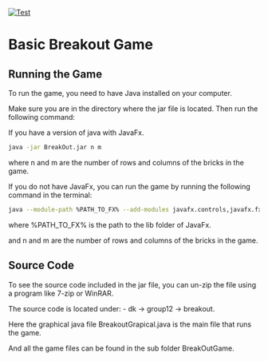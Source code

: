 [![Test](https://github.com/kriskruse/BreakOut_Java/actions/workflows/maven.yml/badge.svg)](https://github.com/kriskruse/BreakOut_Java/actions/workflows/maven.yml)

# Basic Breakout Game
## Running the Game
To run the game, you need to have Java installed on your computer. 

Make sure you are in the directory where the jar file is located. Then run the following command:

If you have a version of java with JavaFx.
```BASH
java -jar BreakOut.jar n m 
```
where n and m are the number of rows and columns of the bricks in the game.

If you do not have JavaFx, you can run the game by running the following command in the terminal:
```BASH
java --module-path %PATH_TO_FX% --add-modules javafx.controls,javafx.fxml,javafx.media -jar Breakout.jar n m
```
where %PATH_TO_FX% is the path to the lib folder of JavaFx.

and n and m are the number of rows and columns of the bricks in the game.


## Source Code

To see the source code included in the jar file, you can un-zip the file using a program like 7-zip or WinRAR.

The source code is located under: - dk -> group12 -> breakout.

Here the graphical java file BreakoutGrapical.java is the main file that runs the game.

And all the game files can be found in the sub folder BreakOutGame.








